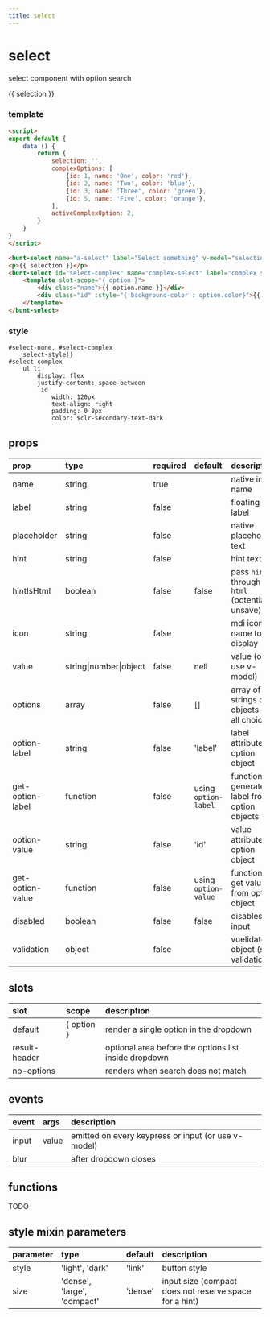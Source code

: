 ```yaml
---
title: select
---
```

# select

select component with option search

<script>
export default {
	data () {
		return {
			selection: '',
			complexOptions: [
				{id: 1, name: 'One', color: 'red'},
				{id: 2, name: 'Two', color: 'blue'},
				{id: 3, name: 'Three', color: 'green'},
				{id: 5, name: 'Five', color: 'orange'},
			],
			activeComplexOption: 2,
		}
	}
}
</script>

<bunt-select id="select-none" name="a-select" label="Select something" v-model="selection" :options="['Delicious Pizza', 'All The Kebab', 'Burrrrrrito!', 'Noodles, Peking Duck', 'McKingC', 'Linsa mit Spätzle und Saita', 'Ice, Ice, Baby', 'Egg and bacon', 'Egg, sausage and bacon', 'Egg and Spam', 'Egg, bacon and Spam', 'Egg, bacon, sausage and Spam', 'Spam, bacon, sausage and Spam', 'Spam, egg, Spam, Spam, bacon and Spam', 'Spam, Spam, Spam, egg and Spam', 'Spam, Spam, Spam, Spam, Spam, Spam, baked beans, Spam, Spam, Spam and Spam', 'Lobster Thermidor aux crevettes with a Mornay sauce, garnished with truffle pâté, brandy and a fried egg on top, and Spam.']" />
<p>{{ selection }}</p>
<bunt-select id="select-complex" name="complex-select" label="complex select" icon="palette" v-model="activeComplexOption" :options="complexOptions" option-label="name">
	<template slot-scope="{ option }">
		<div class="name">{{ option.name }}</div>
		<div class="id" :style="{'background-color': option.color}">{{ option.id }}</div>
	</template>
</bunt-select>

<style lang="styl">
#select-none, #select-complex
	select-style()
#select-complex
	ul li
		display: flex
		justify-content: space-between
		.id
			width: 120px
			text-align: right
			padding: 0 8px
			color: $clr-secondary-text-dark
</style>

### template
```html
<script>
export default {
	data () {
		return {
			selection: '',
			complexOptions: [
				{id: 1, name: 'One', color: 'red'},
				{id: 2, name: 'Two', color: 'blue'},
				{id: 3, name: 'Three', color: 'green'},
				{id: 5, name: 'Five', color: 'orange'},
			],
			activeComplexOption: 2,
		}
	}
}
</script>

<bunt-select name="a-select" label="Select something" v-model="selection" :options="['Delicious Pizza', 'All The Kebab', 'Burrrrrrito!', 'Noodles, Peking Duck', 'McKingC', 'Linsa mit Spätzle und Saita', 'Ice, Ice, Baby', 'Egg and bacon', 'Egg, sausage and bacon', 'Egg and Spam', 'Egg, bacon and Spam', 'Egg, bacon, sausage and Spam', 'Spam, bacon, sausage and Spam', 'Spam, egg, Spam, Spam, bacon and Spam', 'Spam, Spam, Spam, egg and Spam', 'Spam, Spam, Spam, Spam, Spam, Spam, baked beans, Spam, Spam, Spam and Spam', 'Lobster Thermidor aux crevettes with a Mornay sauce, garnished with truffle pâté, brandy and a fried egg on top, and Spam.']" />
<p>{{ selection }}</p>
<bunt-select id="select-complex" name="complex-select" label="complex select" icon="palette" v-model="activeComplexOption" :options="complexOptions" option-label="name">
	<template slot-scope="{ option }">
		<div class="name">{{ option.name }}</div>
		<div class="id" :style="{'background-color': option.color}">{{ option.id }}</div>
	</template>
</bunt-select>
```

### style
```stylus
#select-none, #select-complex
	select-style()
#select-complex
	ul li
		display: flex
		justify-content: space-between
		.id
			width: 120px
			text-align: right
			padding: 0 8px
			color: $clr-secondary-text-dark
```

## props
| prop | type | required | default | description |
|:-----|:-----|:---------|:--------|:------------|
| name | string | true | | native input name |
| label | string | false | | floating label |
| placeholder | string | false | | native placeholder text |
| hint | string | false | | hint text |
| hintIsHtml | boolean | false | false | pass `hint` through `v-html` (potentially unsave) |
| icon | string | false | | mdi icon name to display |
| value | string\|number\|object | false | nell | value (or use v-model) |
| options | array | false | [] | array of strings or objects of all choices |
| option-label | string | false | 'label' | label attribute of option object |
| get-option-label | function | false | using `option-label` | function to generate label from option objects|
| option-value | string | false | 'id' | value attribute of option object |
| get-option-value | function | false | using `option-value` | function to get value from option object |
| disabled | boolean | false | false | disables input |
| validation | object | false | | vuelidate object (see validation) |

## slots

| slot | scope | description |
|:-----|:------|:------------|
| default | { option } | render a single option in the dropdown |
| result-header | | optional area before the options list inside dropdown |
| no-options | | renders when search does not match |

## events

| event | args | description |
|:------|:-----|:------------|
| input | value | emitted on every keypress or input (or use v-model) |
| blur | | after dropdown closes |

## functions
TODO

## style mixin parameters
| parameter | type | default | description |
|:----------|:-----|:--------|:------------|
| style | 'light', 'dark' | 'link' | button style |
| size | 'dense', 'large', 'compact' | 'dense' | input size (compact does not reserve space for a hint) |
